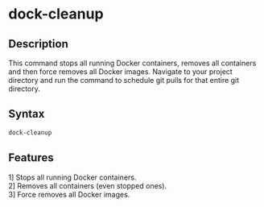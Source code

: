 # dock-cleanup

## Description
This command stops all running Docker containers, removes all containers and then force removes all Docker images. Navigate to your project directory and run the command to schedule git pulls for that entire git directory.

## Syntax
```bash
dock-cleanup
```
## Features
1] Stops all running Docker containers.<br/>
2] Removes all containers (even stopped ones).<br/>
3] Force removes all Docker images.<br/>
